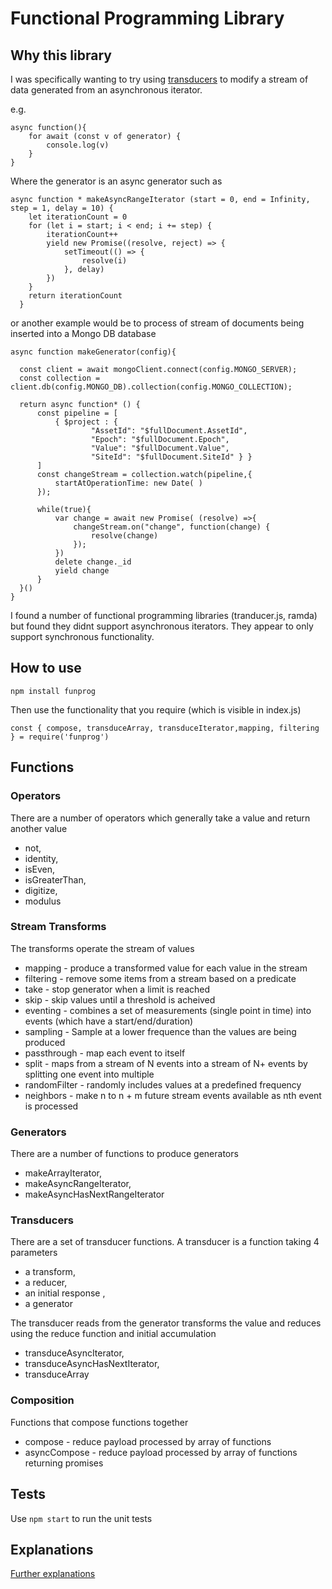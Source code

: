 # Functional Programming Library    

## Why this library

I was specifically wanting to try using [transducers](https://medium.com/javascript-scene/transducers-efficient-data-processing-pipelines-in-javascript-7985330fe73d) to modify a stream of data generated from an asynchronous iterator.

e.g.
```
async function(){
    for await (const v of generator) {
        console.log(v)
    }
}
```

Where the generator is an async generator such as
```
async function * makeAsyncRangeIterator (start = 0, end = Infinity, step = 1, delay = 10) {
    let iterationCount = 0
    for (let i = start; i < end; i += step) {
        iterationCount++
        yield new Promise((resolve, reject) => {
            setTimeout(() => {
                resolve(i)
            }, delay)
        })
    }
    return iterationCount
  }
  ```
  or another example would be to process of stream of documents being inserted into a Mongo DB database
  ```
async function makeGenerator(config){
    
    const client = await mongoClient.connect(config.MONGO_SERVER);
    const collection = client.db(config.MONGO_DB).collection(config.MONGO_COLLECTION);

    return async function* () {
        const pipeline = [
            { $project : { 
                    "AssetId": "$fullDocument.AssetId", 
                    "Epoch": "$fullDocument.Epoch", 
                    "Value": "$fullDocument.Value", 
                    "SiteId": "$fullDocument.SiteId" } }
        ]
        const changeStream = collection.watch(pipeline,{
            startAtOperationTime: new Date( )
        });
    
        while(true){
            var change = await new Promise( (resolve) =>{
                changeStream.on("change", function(change) {
                    resolve(change)
                });
            })
            delete change._id
            yield change
        }
    }()
}
  ```

I found a number of functional programming libraries (tranducer.js, ramda) but found they didnt support asynchronous iterators.  They appear to only support synchronous functionality.

## How to use

```
npm install funprog
```

Then use the functionality that you require (which is visible in index.js)
```
const { compose, transduceArray, transduceIterator,mapping, filtering } = require('funprog')
````

## Functions
### Operators

There are a number of operators which generally take a value and return another value

 - not,
 - identity,
 - isEven,
 - isGreaterThan,
 - digitize,
 - modulus

### Stream Transforms

The transforms operate the stream of values
- mapping - produce a transformed value for each value in the stream
- filtering - remove some items from a stream based on a predicate
- take - stop generator when a limit is reached
- skip - skip values until a threshold is acheived
- eventing - combines a set of measurements (single point in time) into events (which have a start/end/duration)
- sampling - Sample at a lower frequence than the values are being produced
- passthrough - map each event to itself
- split - maps from a stream of N events into a stream of N+ events by splitting one event into multiple
- randomFilter - randomly includes values at a predefined frequency
- neighbors - make n to n + m future stream events available as nth event is processed

### Generators

There are a number of functions to produce generators

- makeArrayIterator,
- makeAsyncRangeIterator,
- makeAsyncHasNextRangeIterator

### Transducers

There are a set of transducer functions.
A transducer is a function taking 4 parameters
  - a transform,
  - a reducer,
  - an initial response ,
  - a generator
  
The transducer reads from the generator transforms the value and reduces using the reduce function and initial accumulation

 - transduceAsyncIterator,
 - transduceAsyncHasNextIterator,
 - transduceArray

### Composition

Functions that compose functions together 

- compose - reduce payload processed by array of functions
- asyncCompose - reduce payload processed by array of functions returning promises

## Tests

Use `npm start` to run the unit tests


## Explanations

[Further explanations](./EXPLANTAION.md)
